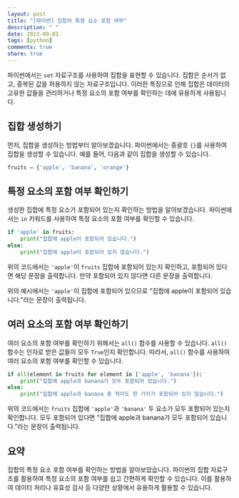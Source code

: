 ```yaml
---
layout: post
title: "[파이썬] 집합의 특정 요소 포함 여부"
description: " "
date: 2023-09-01
tags: [python]
comments: true
share: true
---
```


파이썬에서는 `set` 자료구조를 사용하여 집합을 표현할 수 있습니다. 집합은 순서가 없고, 중복된 값을 허용하지 않는 자료구조입니다. 이러한 특징으로 인해 집합은 데이터의 고유한 값들을 관리하거나 특정 요소의 포함 여부를 확인하는 데에 유용하게 사용됩니다.

## 집합 생성하기

먼저, 집합을 생성하는 방법부터 알아보겠습니다. 파이썬에서는 중괄호 `{}`를 사용하여 집합을 생성할 수 있습니다. 예를 들어, 다음과 같이 집합을 생성할 수 있습니다.

```python
fruits = {'apple', 'banana', 'orange'}
```

## 특정 요소의 포함 여부 확인하기

생성한 집합에 특정 요소가 포함되어 있는지 확인하는 방법을 알아보겠습니다. 파이썬에서는 `in` 키워드를 사용하여 특정 요소의 포함 여부를 확인할 수 있습니다.

```python
if 'apple' in fruits:
    print("집합에 apple이 포함되어 있습니다.")
else:
    print("집합에 apple이 포함되어 있지 않습니다.")
```

위의 코드에서는 `'apple'`이 `fruits` 집합에 포함되어 있는지 확인하고, 포함되어 있다면 해당 문장을 출력합니다. 만약 포함되어 있지 않다면 다른 문장을 출력합니다.

위의 예시에서는 `'apple'`이 집합에 포함되어 있으므로 "집합에 apple이 포함되어 있습니다."라는 문장이 출력됩니다.

## 여러 요소의 포함 여부 확인하기

여러 요소의 포함 여부를 확인하기 위해서는 `all()` 함수를 사용할 수 있습니다. `all()` 함수는 인자로 받은 값들이 모두 `True`인지 확인합니다. 따라서, `all()` 함수를 사용하여 여러 요소의 포함 여부를 확인할 수 있습니다.

```python
if all(element in fruits for element in ['apple', 'banana']):
    print("집합에 apple과 banana가 모두 포함되어 있습니다.")
else:
    print("집합에 apple과 banana 중 적어도 한 가지가 포함되어 있지 않습니다.")
```

위의 코드에서는 `fruits` 집합에 `'apple'`과 `'banana'` 두 요소가 모두 포함되어 있는지 확인합니다. 모두 포함되어 있다면 "집합에 apple과 banana가 모두 포함되어 있습니다."라는 문장이 출력됩니다.

## 요약

집합의 특정 요소 포함 여부를 확인하는 방법을 알아보았습니다. 파이썬의 집합 자료구조를 활용하여 특정 요소의 포함 여부를 쉽고 간편하게 확인할 수 있습니다. 이를 활용하여 데이터 처리나 유효성 검사 등 다양한 상황에서 유용하게 활용할 수 있습니다.